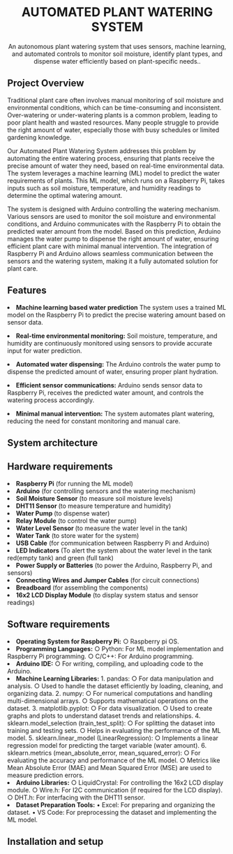 <h1 align="center">AUTOMATED PLANT WATERING SYSTEM</h1>
<p align="center">An autonomous plant watering system that uses sensors, machine learning, and automated controls to monitor soil moisture, identify plant types, and dispense water efficiently based on plant-specific needs..</p>

<h2>Project Overview</h2>
<p>
  Traditional plant care often involves manual monitoring of soil moisture and environmental conditions, which can be time-consuming and inconsistent. Over-watering or under-watering plants is a common problem, leading to poor plant health and wasted resources. Many people struggle to provide the right amount of water, especially those with busy schedules or limited gardening knowledge.
</p>
<p>
Our Automated Plant Watering System addresses this problem by automating the entire watering process, ensuring that plants receive the precise amount of water they need, based on real-time environmental data. The system leverages a machine learning (ML) model to predict the water requirements of plants. This ML model, which runs on a Raspberry Pi, takes inputs such as soil moisture, temperature, and humidity readings to determine the optimal watering amount.
</p>
<p>
The system is designed with Arduino controlling the watering mechanism. Various sensors are used to monitor the soil moisture and environmental conditions, and Arduino communicates with the Raspberry Pi to obtain the predicted water amount from the model. Based on this prediction, Arduino manages the water pump to dispense the right amount of water, ensuring efficient plant care with minimal manual intervention. The integration of Raspberry Pi and Arduino allows seamless communication between the sensors and the watering system, making it a fully automated solution for plant care.
</p>
<h2>Features</h2>
<p>
<li><strong>Machine learning based water prediction</strong>
The system uses a trained ML model on the Raspberry Pi to predict the precise watering amount based on sensor data.
</p>
<p>
<li><strong>Real-time environmental monitoring:</strong>
Soil moisture, temperature, and humidity are continuously monitored using sensors to provide accurate input for water prediction.
</p>
<p>
<li><strong>Automated water dispensing:</strong>
The Arduino controls the water pump to dispense the predicted amount of water, ensuring proper plant hydration.
</p>
<p>
<li><strong>Efficient sensor communications:</strong>
Arduino sends sensor data to Raspberry Pi, receives the predicted water amount, and controls the watering process accordingly.
</p>
<p>
<li><strong>Minimal manual intervention:</strong>
The system automates plant watering, reducing the need for constant monitoring and manual care.
</p>

<h2>System architecture</h2>
<p>
  
   

<h2>Hardware requirements</h2>
<p>
<li><strong>Raspberry Pi</strong> (for running the ML model)
<li><strong>Arduino</strong>  (for controlling sensors and the watering mechanism)
<li><strong>Soil Moisture Sensor</strong>  (to measure soil moisture levels)
<li><strong>DHT11 Sensor </strong> (to measure temperature and humidity)
<li><strong>Water Pump </strong> (to dispense water)
<li><strong>Relay Module</strong>  (to control the water pump)
<li><strong>Water Level Sensor </strong> (to measure the water level in the tank)
<li><strong>Water Tank</strong>  (to store water for the system)
<li><strong>USB Cable</strong>  (for communication between Raspberry Pi and Arduino)
<li><strong>LED Indicators</strong>  (To alert the system about the water level in the tank red(empty tank) and green (full tank)
<li><strong>Power Supply or Batteries</strong>  (to power the Arduino, Raspberry Pi, and sensors)
<li><strong>Connecting Wires and Jumper Cables</strong>  (for circuit connections)
<li><strong>Breadboard</strong> (for assembling the components)
<li><strong>16x2 LCD Display Module</strong>  (to display system status and sensor readings)

<h2>Software requirements</h2>
<p>
<li><strong>Operating System for Raspberry Pi:</strong>
    ○ Raspberry pi OS.
<li><strong>Programming Languages:</strong>
		○ Python: For ML model implementation and Raspberry Pi programming.
		○ C/C++: For Arduino programming.
<li><strong>Arduino IDE:</strong>
		○ For writing, compiling, and uploading code to the Arduino.
<li><strong>Machine Learning Libraries:</strong>
	  1. pandas:
		  ○ For data manipulation and analysis.
		  ○ Used to handle the dataset efficiently by loading, cleaning, and organizing data.
	  2. numpy:
		  ○ For numerical computations and handling multi-dimensional arrays.
		  ○ Supports mathematical operations on the dataset.
	  3. matplotlib.pyplot:
		  ○ For data visualization.
		  ○ Used to create graphs and plots to understand dataset trends and relationships.
	  4. sklearn.model_selection (train_test_split):
		  ○ For splitting the dataset into training and testing sets.
		  ○ Helps in evaluating the performance of the ML model.
	  5. sklearn.linear_model (LinearRegression):
		  ○ Implements a linear regression model for predicting the target variable (water amount).
	  6. sklearn.metrics (mean_absolute_error, mean_squared_error):
		  ○ For evaluating the accuracy and performance of the ML model.
		  ○ Metrics like Mean Absolute Error (MAE) and Mean Squared Error (MSE) are used to measure         prediction errors.
<li><strong>Arduino Libraries:</strong>
		○ LiquidCrystal: For controlling the 16x2 LCD display module.
		○ Wire.h: For I2C communication (if required for the LCD display).
		○ DHT.h: For interfacing with the DHT11 sensor.
<li><strong>Dataset Preparation Tools:</strong>
	• Excel: For preparing and organizing the dataset.
	• VS Code: For preprocessing the dataset and implementing the ML model.

 
<h2>Installation and setup</h2>
<p>
